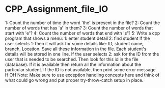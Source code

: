# CPP_Assignment_file_IO
1: Count the number of time the word 'the' is present in the file? 
2: Count the number of words that has 'a' in them? 
3: Count the number of words that start with 'e'? 
4: Count the number of words that end with 's'? 
5: Write a cpp program that shows a menu: 
1: enter student detail 2: find student 
If the user selects 1: then it will ask for some details like: ID, student name, branch, Location. Save all these information in the file. Each student's details will be stored in one line. 
If the user selects 2: ask for the ID from the user that is needed to be searched. Then look for this id in the file (database). If it is available then return all the information about the particular student. If the ID is not available, then print some error message. 
H OH 
Note: Make sure to use exception handling concepts here and think of what could go wrong and put proper try-throw-catch setup in place. 
